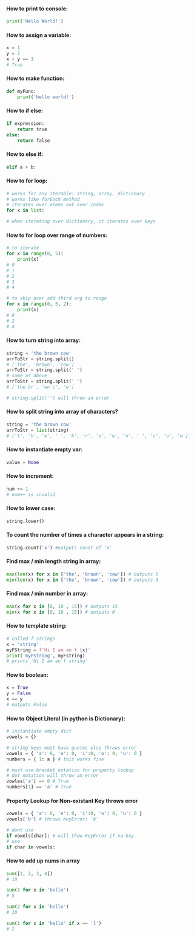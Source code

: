 #### How to print to console:
```python
print('Hello World!')
```

#### How to assign a variable:
```python
x = 1
y = 2
x + y == 3
# True
```

#### How to make function:
```python
def myFunc:
    print('hello world!')
```

#### How to if else:
```python
if expression:
    return true
else:
    return false
```

#### How to else if:
```python
elif a > b:
```

#### How to for loop:
```python
# works for any iterable: string, array, dictionary
# works like forEach method
# iterates over elems not over index
for x in list:

# when iterating over dictionary, it iterates over keys
```
#### How to for loop over range of numbers:
```python
# to iterate
for x in range(0, 5):
    print(x)
# 0
# 1
# 2
# 3
# 4

# to skip over add third arg to range
for x in range(0, 5, 2):
    print(x)
# 0
# 2
# 4
```

#### How to turn string into array:
```python
string = 'the brown cow'
arrToStr = string.split()
# ['the', 'brown', 'cow']
arrToStr = string.split(' ')
# same as above
arrToStr = string.split(' ')
# ['the br', 'wn c', 'w']

# string.split('') will throw an error
```

#### How to split string into array of characters?
```python
string = 'the brown cow'
arrToStr = list(string)
# ['t', 'h', 'e', ' ', 'b', 'r', 'o', 'w', 'n', ' ', 'c', 'o', 'w']
```

#### How to instantiate empty var:
```python
value = None
```

#### How to increment:
```python
num += 1
# num++ is invalid
```

#### How to lower case:
```python
string.lower()
```

#### To count the number of times a character appears in a string:
```python
string.count('x') #outputs count of 'x'
```

#### Find max / min length string in array:
```python
max(len(x) for x in ['the', 'brown', 'cow']) # outputs 5
min(len(x) for x in ['the', 'brown', 'cow']) # outputs 3

```
#### Find max / min number in array:
```python
max(x for x in [0, 10 , 15]) # outputs 15
min(x for x in [0, 10 , 15]) # outputs 0

```

#### How to template string:
```python
# called f strings
x = 'string'
myFString = f'Hi I am an f {x}'
print('myFString', myFstring)
# prints 'Hi I am an f string'
```

#### How to boolean:
```python
x = True
y = False
x == y
# outputs False
```
#### How to Object Literal (in python is Dictionary):
```python
# instantiate empty dict
vowels = {}

# string keys must have quotes else throws error
vowels = { 'a': 0, 'e': 0, 'i':0, 'o': 0, 'u': 0 }
numbers = { 1: a } # this works fine

# must use bracket notation for property lookup
# dot notation will throw an error
vowles['a'] == 0 # True
numbers[1] == 'a' # True
```

#### Property Lookup for Non-existant Key throws error
```python
vowels = { 'a': 0, 'e': 0, 'i':0, 'o': 0, 'u': 0 }
vowels['b'] # throws KeyError: 'b'

# dont use
if vowels[char]: # will thow KeyError if no key
# use
if char in vowels:
```

#### How to add up nums in array
```python
sum([1, 2, 3, 4])
# 10

sum(1 for x in 'hello')
# 5

sum(2 for x in 'hello')
# 10

sum(1 for x in 'hello' if x == 'l')
# 2
```
